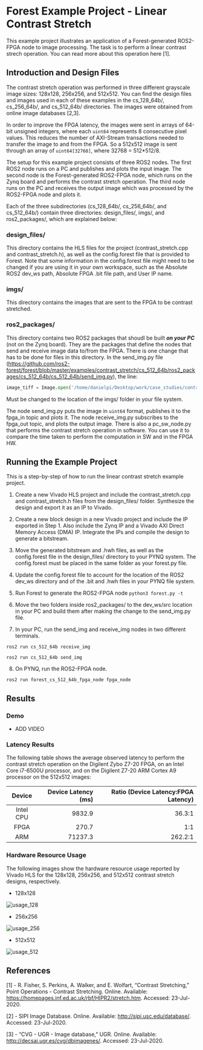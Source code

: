 # Forest Example Project - Linear Contrast Stretch

This example project illustrates an application of a Forest-generated ROS2-FPGA node to image processing. The task is to perform a linear contrast strech operation. You can read more about this operation here [1].

## Introduction and Design Files

The contrast stretch operation was performed in three different grayscale image sizes: 128x128, 256x256, and 512x512. You can find the design files and images used in each of these examples in the cs_128_64b/, cs_256_64b/, and cs_512_64b/ directories. The images were obtained from online image databases [2,3].

In order to improve the FPGA latency, the images were sent in arrays of 64-bit unsigned integers, where each `uint64` represents 8 consecutive pixel values. This reduces the number of AXI-Stream transactions needed to transfer the image to and from the FPGA. So a 512x512 image is sent through an array of `uint64[32768]`, where 32768 = 512\*512\/8.

The setup for this example project consists of three ROS2 nodes. The first ROS2 node runs on a PC and publishes and plots the input image. The second node is the Forest-generated ROS2-FPGA node, which runs on the Zynq board and performs the contrast stretch operation. The third node runs on the PC and receives the output image which was processed by the ROS2-FPGA node and plots it.

Each of the three subdirectories (cs_128_64b/, cs_256_64b/, and cs_512_64b/) contain three directories: design_files/, imgs/, and ros2_packages/, which are explained below:

### design_files/

This directory contains the HLS files for the project (contrast_stretch.cpp and contrast_stretch.h), as well as the config.forest file that is provided to Forest. Note that some information in the config.forest file might need to be changed if you are using it in your own workspace, such as the Absolute ROS2 dev_ws path, Absolute FPGA .bit file path, and User IP name. 

### imgs/

This directory contains the images that are sent to the FPGA to be contrast stretched.

### ros2_packages/

This directory contains two ROS2 packages that shoudl be built ***on your PC*** (not on the Zynq board). They are the packages that define the nodes that send and receive image data to/from the FPGA. There is one change that has to be done for files in this directory. In the send_img.py file (https://github.com/ros2-forest/forest/blob/master/examples/contrast_stretch/cs_512_64b/ros2_packages/cs_512_64b/cs_512_64b/send_img.py), the line:

```Python
image_tiff = Image.open('/home/danielpi/Desktop/work/case_studies/contrast/imgs/test/512/' + self.images[self.i])
```

Must be changed to the location of the imgs/ folder in your file system.

The node send_img.py puts the image in `uint64` format, publishes it to the fpga_in topic and plots it. The node receive_img.py subscribes to the fpga_out topic, and plots the output image. There is also a pc_sw_node.py that performs the contrast stretch operation in software. You can use it to compare the time taken to perform the computation in SW and in the FPGA HW.

## Running the Example Project

This is a step-by-step of how to run the linear contrast stretch example project.

1. Create a new Vivado HLS project and include the contrast_stretch.cpp and contrast_stretch.h files from the design_files/ folder. Synthesize the design and export it as an IP to Vivado.

2. Create a new block design in a new Vivado project and include the IP exported in Step 1. Also include the Zynq IP and a Vivado AXI Direct Memory Access (DMA) IP. Integrate the IPs and compile the design to generate a bitstream.

3. Move the generated bitstream and .hwh files, as well as the config.forest file in the design_files/ directory to your PYNQ system. The config.forest must be placed in the same folder as your forest.py file.

4. Update the config.forest file to account for the location of the ROS2 dev_ws directory and of the .bit and .hwh files in your PYNQ file system.

5. Run Forest to generate the ROS2-FPGA node `python3 forest.py -t`

6. Move the two folders inside ros2_packages/ to the dev_ws/src location in your PC and build them after making the change to the send_img.py file.

7. In your PC, run the send_img and receive_img nodes in two different terminals.

```
ros2 run cs_512_64b receive_img

ros2 run cs_512_64b send_img
```

8. On PYNQ, run the ROS2-FPGA node.

```
ros2 run forest_cs_512_64b_fpga_node fpga_node
```

## Results

### Demo

- ADD VIDEO

### Latency Results

The following table shows the average observed latency to perform the contrast stretch operation on the Digilent Zybo Z7-20 FPGA, 
on an Intel Core i7-6500U processor, and on the Digilent Z7-20 ARM Cortex A9 processor on the 512x512 images:

| Device | Device Latency (ms) | Ratio (Device Latency:FPGA Latency) |
| :---:         |     ---:      |          ---: |
| Intel CPU     | 9832.9      | 36.3:1      |
| FPGA   | 270.7     | 1:1    |
| ARM     | 71237.3      | 262.2:1      |

### Hardware Resource Usage

The following images show the hardware resource usage reported by Vivado HLS for the 128x128, 256x256, and 512x512 contrast stretch designs, respectively.

- 128x128

![usage_128](https://github.com/ros2-forest/forest/blob/master/examples/contrast_stretch/cs_128_64b_usage.png)

- 256x256

![usage_256](https://github.com/ros2-forest/forest/blob/master/examples/contrast_stretch/cs_256_64b_usage.png)

- 512x512

![usage_512](https://github.com/ros2-forest/forest/blob/master/examples/contrast_stretch/cs_512_64b_usage.png)

## References

[1] - R. Fisher, S. Perkins, A. Walker, and E. Wolfart, “Contrast Stretching,” Point Operations - Contrast Stretching. Online. Available: https://homepages.inf.ed.ac.uk/rbf/HIPR2/stretch.htm. Accessed: 23-Jul-2020.

[2] - SIPI Image Database. Online. Available: http://sipi.usc.edu/database/. Accessed: 23-Jul-2020.

[3] - “CVG - UGR - Image database,” UGR. Online. Available: http://decsai.ugr.es/cvg/dbimagenes/. Accessed: 23-Jul-2020.
